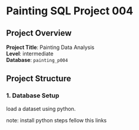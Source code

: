 # Painting SQL Project 004

## Project Overview

**Project Title**: Painting Data Analysis  
**Level**: intermediate  
**Database**: `painting_p004`

## Project Structure

### 1. Database Setup

load a dataset using python.

note: install python steps fellow this links 

